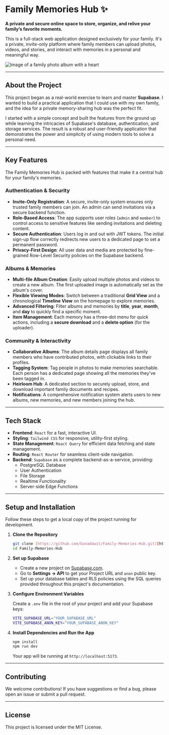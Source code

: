 # Family Memories Hub ✨

**A private and secure online space to store, organize, and relive your family’s favorite moments.**

This is a full-stack web application designed exclusively for your family. It's a private, invite-only platform where family members can upload photos, videos, and stories, and interact with memories in a personal and meaningful way.

![Image of a family photo album with a heart](https://i.imgur.com/your-image-url.png)

---

## About the Project

This project began as a real-world exercise to learn and master **Supabase**. I wanted to build a practical application that I could use with my own family, and the idea for a private memory-sharing hub was the perfect fit.

I started with a simple concept and built the features from the ground up while learning the intricacies of Supabase's database, authentication, and storage services. The result is a robust and user-friendly application that demonstrates the power and simplicity of using modern tools to solve a personal need.

---

## Key Features

The Family Memories Hub is packed with features that make it a central hub for your family's memories.

### **Authentication & Security**

* **Invite-Only Registration**: A secure, invite-only system ensures only trusted family members can join. An admin can send invitations via a secure backend function.
* **Role-Based Access**: The app supports user roles (`admin` and `member`) to control access to sensitive features like sending invitations and deleting content.
* **Secure Authentication**: Users log in and out with JWT tokens. The initial sign-up flow correctly redirects new users to a dedicated page to set a permanent password.
* **Privacy-First Design**: All user data and media are protected by fine-grained Row-Level Security policies on the Supabase backend.

### **Albums & Memories**

* **Multi-file Album Creation**: Easily upload multiple photos and videos to create a new album. The first uploaded image is automatically set as the album's cover.
* **Flexible Viewing Modes**: Switch between a traditional **Grid View** and a chronological **Timeline View** on the homepage to explore memories.
* **Advanced Filtering**: Filter albums and memories by **title**, **year**, **month**, and **day** to quickly find a specific moment.
* **Item Management**: Each memory has a three-dot menu for quick actions, including a **secure download** and a **delete option** (for the uploader).

### **Community & Interactivity**

* **Collaborative Albums**: The album details page displays all family members who have contributed photos, with clickable links to their profiles.
* **Tagging System**: Tag people in photos to make memories searchable. Each person has a dedicated page showing all the memories they've been tagged in.
* **Heirloom Hub**: A dedicated section to securely upload, store, and download important family documents and recipes.
* **Notifications**: A comprehensive notification system alerts users to new albums, new memories, and new members joining the hub.

---

## Tech Stack

* **Frontend**: `React` for a fast, interactive UI.
* **Styling**: `Tailwind CSS` for responsive, utility-first styling.
* **State Management**: `React Query` for efficient data fetching and state management.
* **Routing**: `React Router` for seamless client-side navigation.
* **Backend**: `Supabase` as a complete backend-as-a-service, providing:
    * PostgreSQL Database
    * User Authentication
    * File Storage
    * Realtime Functionality
    * Server-side Edge Functions

---

## Setup and Installation

Follow these steps to get a local copy of the project running for development.

1.  **Clone the Repository**

    ```bash
    git clone [https://github.com/banadawit/Family-Memories-Hub.git](https://github.com/banadawit/Family-Memories-Hub.git)
    cd Family-Memories-Hub
    ```

2.  **Set up Supabase**

    * Create a new project on [Supabase.com](https://supabase.com/).
    * Go to **Settings -> API** to get your Project URL and `anon` public key.
    * Set up your database tables and RLS policies using the SQL queries provided throughout this project's documentation.

3.  **Configure Environment Variables**

    Create a `.env` file in the root of your project and add your Supabase keys:

    ```bash
    VITE_SUPABASE_URL="YOUR_SUPABASE_URL"
    VITE_SUPABASE_ANON_KEY="YOUR_SUPABASE_ANON_KEY"
    ```

4.  **Install Dependencies and Run the App**

    ```bash
    npm install
    npm run dev
    ```

    Your app will be running at `http://localhost:5173`.

---

## Contributing

We welcome contributions! If you have suggestions or find a bug, please open an issue or submit a pull request.

---

## License

This project is licensed under the MIT License.

